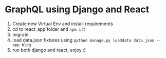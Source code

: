 # GraphQL using Django and React

1. Create new Virtual Env and install requirements
2. cd to react_app folder and `npm i` it
3. migrate
4. load data.json fixtures using `python manage.py loaddata data.json --app blog`
5. run both django and react, enjoy :)
